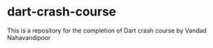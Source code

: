 # dart-crash-course
This is a repository for the completion of Dart crash course by  Vandad Nahavandipoor
